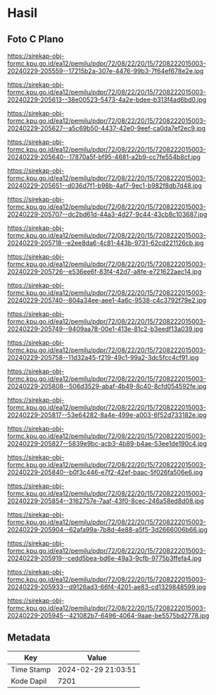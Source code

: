 # Hasil

## Foto C Plano

https://sirekap-obj-formc.kpu.go.id/ea12/pemilu/pdpr/72/08/22/20/15/7208222015003-20240229-205559--17215b2a-307e-4476-99b3-7f64ef678e2e.jpg

https://sirekap-obj-formc.kpu.go.id/ea12/pemilu/pdpr/72/08/22/20/15/7208222015003-20240229-205613--38e00523-5473-4a2e-bdee-b313f4ad6bd0.jpg

https://sirekap-obj-formc.kpu.go.id/ea12/pemilu/pdpr/72/08/22/20/15/7208222015003-20240229-205627--a5c69b50-4437-42e0-9eef-ca0da7ef2ec9.jpg

https://sirekap-obj-formc.kpu.go.id/ea12/pemilu/pdpr/72/08/22/20/15/7208222015003-20240229-205640--17870a5f-bf95-4681-a2b9-cc7fe554b8cf.jpg

https://sirekap-obj-formc.kpu.go.id/ea12/pemilu/pdpr/72/08/22/20/15/7208222015003-20240229-205651--d036d7f1-b98b-4af7-9ec1-b982f8db7d48.jpg

https://sirekap-obj-formc.kpu.go.id/ea12/pemilu/pdpr/72/08/22/20/15/7208222015003-20240229-205707--dc2bd61d-44a3-4d27-9c44-43cb8c103687.jpg

https://sirekap-obj-formc.kpu.go.id/ea12/pemilu/pdpr/72/08/22/20/15/7208222015003-20240229-205718--e2ee8da6-4c81-443b-9731-62cd221126cb.jpg

https://sirekap-obj-formc.kpu.go.id/ea12/pemilu/pdpr/72/08/22/20/15/7208222015003-20240229-205726--e536ee6f-83f4-42d7-a8fe-e721622aec14.jpg

https://sirekap-obj-formc.kpu.go.id/ea12/pemilu/pdpr/72/08/22/20/15/7208222015003-20240229-205740--804a34ee-aee1-4a6c-9538-c4c3792f79e2.jpg

https://sirekap-obj-formc.kpu.go.id/ea12/pemilu/pdpr/72/08/22/20/15/7208222015003-20240229-205749--9409aa78-00e1-413e-81c2-b3eedf13a039.jpg

https://sirekap-obj-formc.kpu.go.id/ea12/pemilu/pdpr/72/08/22/20/15/7208222015003-20240229-205758--11d32a45-f219-49c1-99a2-3dc5fcc4cf91.jpg

https://sirekap-obj-formc.kpu.go.id/ea12/pemilu/pdpr/72/08/22/20/15/7208222015003-20240229-205808--506d3529-abaf-4b49-8c40-8cfd054592fe.jpg

https://sirekap-obj-formc.kpu.go.id/ea12/pemilu/pdpr/72/08/22/20/15/7208222015003-20240229-205817--53e64282-8a4e-499e-a003-6f52d733182e.jpg

https://sirekap-obj-formc.kpu.go.id/ea12/pemilu/pdpr/72/08/22/20/15/7208222015003-20240229-205827--5839e9bc-acb3-4b89-b4ae-53ee1de190c4.jpg

https://sirekap-obj-formc.kpu.go.id/ea12/pemilu/pdpr/72/08/22/20/15/7208222015003-20240229-205840--b0f3c446-e7f2-42ef-baac-5f026fa506e6.jpg

https://sirekap-obj-formc.kpu.go.id/ea12/pemilu/pdpr/72/08/22/20/15/7208222015003-20240229-205854--3162757e-7aaf-43f0-8cec-246a58ed8d08.jpg

https://sirekap-obj-formc.kpu.go.id/ea12/pemilu/pdpr/72/08/22/20/15/7208222015003-20240229-205904--62afa99a-7b8d-4e88-a5f5-3d2666006b66.jpg

https://sirekap-obj-formc.kpu.go.id/ea12/pemilu/pdpr/72/08/22/20/15/7208222015003-20240229-205919--cedd5bea-bd6e-49a3-9cfb-9775b3ffefa4.jpg

https://sirekap-obj-formc.kpu.go.id/ea12/pemilu/pdpr/72/08/22/20/15/7208222015003-20240229-205933--d9126ad3-66f4-4201-ae83-cd1329848599.jpg

https://sirekap-obj-formc.kpu.go.id/ea12/pemilu/pdpr/72/08/22/20/15/7208222015003-20240229-205945--421082b7-6496-4064-9aae-be5575bd2778.jpg


## Metadata

| Key        | Value               |
| ---------- | ------------------- |
| Time Stamp | 2024-02-29 21:03:51 |
| Kode Dapil | 7201                |



